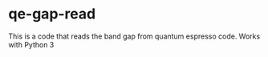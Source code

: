 # qe-gap-read
This is a code that reads the band gap from quantum espresso code. Works with Python 3
